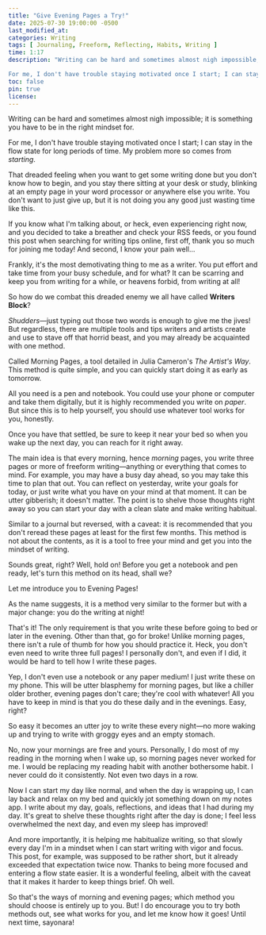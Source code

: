 ```yaml
---
title: "Give Evening Pages a Try!"
date: 2025-07-30 19:00:00 -0500
last_modified_at:
categories: Writing
tags: [ Journaling, Freeform, Reflecting, Habits, Writing ]
time: 1:17
description: "Writing can be hard and sometimes almost nigh impossible; it is something you have to be in the right mindset for.

For me, I don't have trouble staying motivated once I start; I can stay in the flow state for long periods of time. My problem more so comes from starting."
toc: false
pin: true
license: 
---
```


Writing can be hard and sometimes almost nigh impossible; it is something you have to be in the right mindset for.

For me, I don't have trouble staying motivated once I start; I can stay in the flow state for long periods of time. My problem more so comes from *starting*.

That dreaded feeling when you want to get some writing done but you don't know how to begin, and you stay there sitting at your desk or study, blinking at an empty page in your word processor or anywhere else you write. You don't want to just give up, but it is not doing you any good just wasting time like this.

If you know what I'm talking about, or heck, even experiencing right now, and you decided to take a breather and check your RSS feeds, or you found this post when searching for writing tips online, first off, thank you so much for joining me today! And second, I know your pain well...

Frankly, it's the most demotivating thing to me as a writer. You put effort and take time from your busy schedule, and for what? It can be scarring and keep you from writing for a while, or heavens forbid, from writing at all!

So how do we combat this dreaded enemy we all have called **Writers Block**?

*Shudders*—just typing out those two words is enough to give me the jives! But regardless, there are multiple tools and tips writers and artists create and use to stave off that horrid beast, and you may already be acquainted with one method.

Called Morning Pages, a tool detailed in Julia Cameron's *The Artist's Way*. This method is quite simple, and you can quickly start doing it as early as tomorrow.

All you need is a pen and notebook. You could use your phone or computer and take them digitally, but it is highly recommended you write on *paper*. But since this is to help yourself, you should use whatever tool works for you, honestly.

Once you have that settled, be sure to keep it near your bed so when you wake up the next day, you can reach for it right away.

The main idea is that every morning, hence *morning* pages, you write three pages or more of freeform writing—anything or everything that comes to mind. For example, you may have a busy day ahead, so you may take this time to plan that out. You can reflect on yesterday, write your goals for today, or just write what you have on your mind at that moment. It can be utter gibberish; it doesn't matter. The point is to shelve those thoughts right away so you can start your day with a clean slate and make writing habitual.

Similar to a journal but reversed, with a caveat: it is recommended that you don't reread these pages at least for the first few months. This method is not about the contents, as it is a tool to free your mind and get you into the mindset of writing.

Sounds great, right? Well, hold on! Before you get a notebook and pen ready, let's turn this method on its head, shall we?

Let me introduce you to Evening Pages!

As the name suggests, it is a method very similar to the former but with a major change: you do the writing at night!

That's it! The only requirement is that you write these before going to bed or later in the evening. Other than that, go for broke! Unlike morning pages, there isn't a rule of thumb for how you should practice it. Heck, you don't even need to write three full pages! I personally don't, and even if I did, it would be hard to tell how I write these pages.

Yep, I don't even use a notebook or any paper medium! I just write these on my phone. This will be utter blasphemy for morning pages, but like a chiller older brother, evening pages don't care; they're cool with whatever! All you have to keep in mind is that you do these daily and in the evenings. Easy, right?

So easy it becomes an utter joy to write these every night—no more waking up and trying to write with groggy eyes and an empty stomach.

No, now your mornings are free and yours. Personally, I do most of my reading in the morning when I wake up, so morning pages never worked for me. I would be replacing my reading habit with another bothersome habit. I never could do it consistently. Not even two days in a row.

Now I can start my day like normal, and when the day is wrapping up, I can lay back and relax on my bed and quickly jot something down on my notes app. I write about my day, goals, reflections, and ideas that I had during my day. It's great to shelve these thoughts right after the day is done; I feel less overwhelmed the next day, and even my sleep has improved!
 
And more importantly, it is helping me habitualize writing, so that slowly every day I'm in a mindset when I can start writing with vigor and focus. This post, for example, was supposed to be rather short, but it already exceeded that expectation twice now. Thanks to being more focused and entering a flow state easier. It is a wonderful feeling, albeit with the caveat that it makes it harder to keep things brief. Oh well.

So that's the ways of morning and evening pages; which method you should choose is entirely up to you. But! I do encourage you to try both methods out, see what works for you, and let me know how it goes! Until next time, sayonara!


